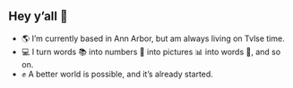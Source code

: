 
## Hey y’all 👋

-   🌎 I’m currently based in Ann Arbor, but am always living on Tvlse
    time.
-   💻 I turn words 📚 into numbers 🧮 into pictures 📊 into words 📄,
    and so on.
-   ✊ A better world is possible, and it’s already started.

<!--
**brancengregory/brancengregory** is a ✨ _special_ ✨ repository because its `README.md` (this file) appears on your GitHub profile.

Here are some ideas to get you started:

- 🔭 I’m currently working on ...
- 🌱 I’m currently learning ...
- 👯 I’m looking to collaborate on ...
- 🤔 I’m looking for help with ...
- 💬 Ask me about ...
- 📫 How to reach me: ...
- 😄 Pronouns: ...
- ⚡ Fun fact: ...
-->
